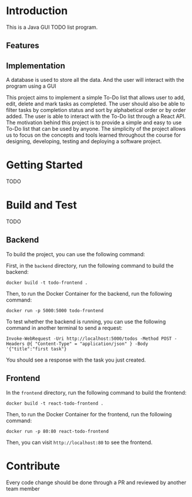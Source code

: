 # Introduction 
This is a Java GUI TODO list program. 

## Features

## Implementation
A database is used to store all the data. And the user will interact with the program using a GUI

This project aims to implement a simple To-Do list that allows user to add, edit, delete and mark tasks as completed. The user should also be able to filter tasks by completion status and sort by alphabetical order or by order added. The user is able to interact with the To-Do list through a React API. The motivation behind this project is to provide a simple and easy to use To-Do list that can be used by anyone. The simplicity of the project allows us to focus on the concepts and tools learned throughout the course for designing, developing, testing and deploying a software project.

# Getting Started
TODO

# Build and Test
TODO

## Backend

To build the project, you can use the following command:

First, in the ```backend``` directory, run the following command to build the backend:

```docker build -t todo-frontend .```
    
Then, to run the Docker Container for the backend, run the following command:
    
```docker run -p 5000:5000 todo-frontend```

To test whether the backend is running, you can use the following command in another terminal to send a request:

```Invoke-WebRequest -Uri http://localhost:5000/todos -Method POST -Headers @{ "Content-Type" = "application/json" } -Body '{"title":"first task"}```

You should see a response with the task you just created.

## Frontend

In the ```frontend``` directory, run the following command to build the frontend:

```docker build -t react-todo-frontend .```

Then, to run the Docker Container for the frontend, run the following command:

```docker run -p 80:80 react-todo-frontend```

Then, you can visit ```http://localhost:80``` to see the frontend.


# Contribute
Every code change should be done through a PR and reviewed by another team member